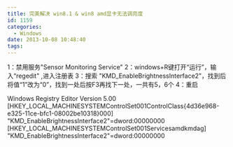 ```yaml
---
title: 完美解决 win8.1 & win8 amd显卡无法调亮度
id: 1159
categories:
  - Windows
date: 2013-10-08 10:48:40
tags:
---
```


1：禁用服务"Sensor Monitoring Service"
2：windows+R键打开“运行”，输入“regedit" ,进入注册表
3：搜索 "KMD_EnableBrightnessInterface2"，找到后将值“1”改为“0”，找到一处后按F3再找下一处，一共有5，6个
4：重启

Windows Registry Editor Version 5.00
[HKEY_LOCAL_MACHINESYSTEMControlSet001ControlClass{4d36e968-e325-11ce-bfc1-08002be10318} 000]
"KMD_EnableBrightnessInterface2"=dword:00000000
[HKEY_LOCAL_MACHINESYSTEMControlSet001Servicesamdkmdag]
"KMD_EnableBrightnessInterface2"=dword:00000000